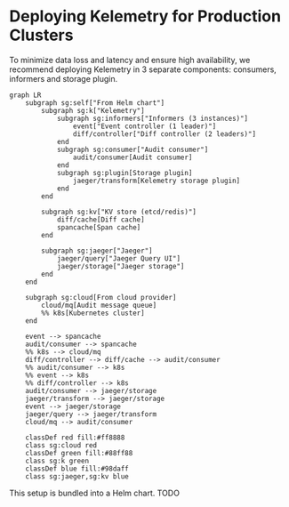 # Deploying Kelemetry for Production Clusters

To minimize data loss and latency and ensure high availability,
we recommend deploying Kelemetry in 3 separate components:
consumers, informers and storage plugin.

```mermaid
graph LR
    subgraph sg:self["From Helm chart"]
        subgraph sg:k["Kelemetry"]
            subgraph sg:informers["Informers (3 instances)"]
                event["Event controller (1 leader)"]
                diff/controller["Diff controller (2 leaders)"]
            end
            subgraph sg:consumer["Audit consumer"]
                audit/consumer[Audit consumer]
            end
            subgraph sg:plugin[Storage plugin]
                jaeger/transform[Kelemetry storage plugin]
            end
        end

        subgraph sg:kv["KV store (etcd/redis)"]
            diff/cache[Diff cache]
            spancache[Span cache]
        end

        subgraph sg:jaeger["Jaeger"]
            jaeger/query["Jaeger Query UI"]
            jaeger/storage["Jaeger storage"]
        end
    end

    subgraph sg:cloud[From cloud provider]
        cloud/mq[Audit message queue]
        %% k8s[Kubernetes cluster]
    end

    event --> spancache
    audit/consumer --> spancache
    %% k8s --> cloud/mq
    diff/controller --> diff/cache --> audit/consumer
    %% audit/consumer --> k8s
    %% event --> k8s
    %% diff/controller --> k8s
    audit/consumer --> jaeger/storage
    jaeger/transform --> jaeger/storage
    event --> jaeger/storage
    jaeger/query --> jaeger/transform
    cloud/mq --> audit/consumer

    classDef red fill:#ff8888
    class sg:cloud red
    classDef green fill:#88ff88
    class sg:k green
    classDef blue fill:#98daff
    class sg:jaeger,sg:kv blue
```

This setup is bundled into a Helm chart.
TODO
